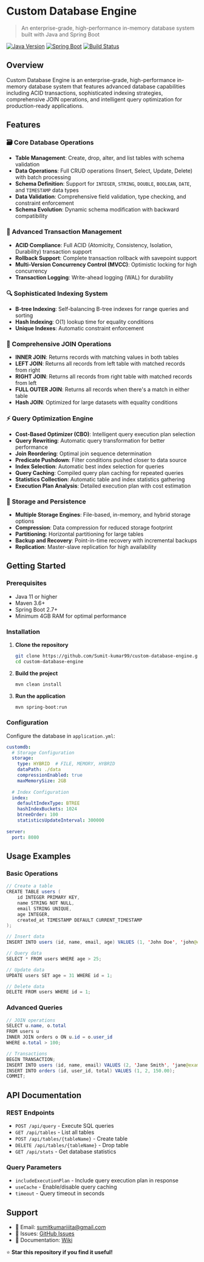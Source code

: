 # Custom Database Engine

> An enterprise-grade, high-performance in-memory database system built with Java and Spring Boot

[![Java Version](https://img.shields.io/badge/Java-11%2B-blue.svg)](https://www.oracle.com/java/)
[![Spring Boot](https://img.shields.io/badge/Spring%20Boot-2.7%2B-brightgreen.svg)](https://spring.io/projects/spring-boot)
[![Build Status](https://img.shields.io/badge/Build-Passing-brightgreen.svg)](https://github.com/Sumit-kumar99/custom-database-engine)

## Overview

Custom Database Engine is an enterprise-grade, high-performance in-memory database system that features advanced database capabilities including ACID transactions, sophisticated indexing strategies, comprehensive JOIN operations, and intelligent query optimization for production-ready applications.

## Features

### 🗃️ Core Database Operations

- **Table Management**: Create, drop, alter, and list tables with schema validation
- **Data Operations**: Full CRUD operations (Insert, Select, Update, Delete) with batch processing
- **Schema Definition**: Support for `INTEGER`, `STRING`, `DOUBLE`, `BOOLEAN`, `DATE`, and `TIMESTAMP` data types
- **Data Validation**: Comprehensive field validation, type checking, and constraint enforcement
- **Schema Evolution**: Dynamic schema modification with backward compatibility

### 🔄 Advanced Transaction Management

- **ACID Compliance**: Full ACID (Atomicity, Consistency, Isolation, Durability) transaction support
- **Rollback Support**: Complete transaction rollback with savepoint support
- **Multi-Version Concurrency Control (MVCC)**: Optimistic locking for high concurrency
- **Transaction Logging**: Write-ahead logging (WAL) for durability

### 🔍 Sophisticated Indexing System

- **B-tree Indexing**: Self-balancing B-tree indexes for range queries and sorting
- **Hash Indexing**: O(1) lookup time for equality conditions
- **Unique Indexes**: Automatic constraint enforcement

### 🔗 Comprehensive JOIN Operations

- **INNER JOIN**: Returns records with matching values in both tables
- **LEFT JOIN**: Returns all records from left table with matched records from right
- **RIGHT JOIN**: Returns all records from right table with matched records from left
- **FULL OUTER JOIN**: Returns all records when there's a match in either table
- **Hash JOIN**: Optimized for large datasets with equality conditions

### ⚡ Query Optimization Engine

- **Cost-Based Optimizer (CBO)**: Intelligent query execution plan selection
- **Query Rewriting**: Automatic query transformation for better performance
- **Join Reordering**: Optimal join sequence determination
- **Predicate Pushdown**: Filter conditions pushed closer to data source
- **Index Selection**: Automatic best index selection for queries
- **Query Caching**: Compiled query plan caching for repeated queries
- **Statistics Collection**: Automatic table and index statistics gathering
- **Execution Plan Analysis**: Detailed execution plan with cost estimation

### 💾 Storage and Persistence

- **Multiple Storage Engines**: File-based, in-memory, and hybrid storage options
- **Compression**: Data compression for reduced storage footprint
- **Partitioning**: Horizontal partitioning for large tables
- **Backup and Recovery**: Point-in-time recovery with incremental backups
- **Replication**: Master-slave replication for high availability

## Getting Started

### Prerequisites

- Java 11 or higher
- Maven 3.6+
- Spring Boot 2.7+
- Minimum 4GB RAM for optimal performance

### Installation

1. **Clone the repository**
   ```bash
   git clone https://github.com/Sumit-kumar99/custom-database-engine.git
   cd custom-database-engine
   ```

2. **Build the project**
   ```bash
   mvn clean install
   ```

3. **Run the application**
   ```bash
   mvn spring-boot:run
   ```

### Configuration

Configure the database in `application.yml`:

```yaml
customdb:
  # Storage Configuration
  storage:
    type: HYBRID  # FILE, MEMORY, HYBRID
    dataPath: ./data
    compressionEnabled: true
    maxMemorySize: 2GB
    
  # Index Configuration
  index:
    defaultIndexType: BTREE
    hashIndexBuckets: 1024
    btreeOrder: 100
    statisticsUpdateInterval: 300000
    
server:
  port: 8080
```

## Usage Examples

### Basic Operations

```java
// Create a table
CREATE TABLE users (
    id INTEGER PRIMARY KEY,
    name STRING NOT NULL,
    email STRING UNIQUE,
    age INTEGER,
    created_at TIMESTAMP DEFAULT CURRENT_TIMESTAMP
);

// Insert data
INSERT INTO users (id, name, email, age) VALUES (1, 'John Doe', 'john@example.com', 30);

// Query data
SELECT * FROM users WHERE age > 25;

// Update data
UPDATE users SET age = 31 WHERE id = 1;

// Delete data
DELETE FROM users WHERE id = 1;
```

### Advanced Queries

```java
// JOIN operations
SELECT u.name, o.total 
FROM users u 
INNER JOIN orders o ON u.id = o.user_id 
WHERE o.total > 100;

// Transactions
BEGIN TRANSACTION;
INSERT INTO users (id, name, email) VALUES (2, 'Jane Smith', 'jane@example.com');
INSERT INTO orders (id, user_id, total) VALUES (1, 2, 150.00);
COMMIT;
```

## API Documentation

### REST Endpoints

- `POST /api/query` - Execute SQL queries
- `GET /api/tables` - List all tables
- `POST /api/tables/{tableName}` - Create table
- `DELETE /api/tables/{tableName}` - Drop table
- `GET /api/stats` - Get database statistics

### Query Parameters

- `includeExecutionPlan` - Include query execution plan in response
- `useCache` - Enable/disable query caching
- `timeout` - Query timeout in seconds


## Support

- 📧 Email: sumitkumariiita@gmail.com
- 📝 Issues: [GitHub Issues](https://github.com/Sumit-kumar99/custom-database-engine/issues)
- 📖 Documentation: [Wiki](https://github.com/Sumit-kumar99/custom-database-engine/wiki)


⭐ **Star this repository if you find it useful!**
